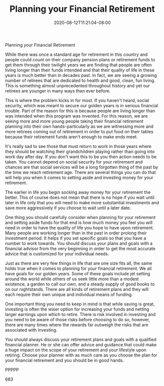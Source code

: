 ﻿---
title: "Planning your Financial Retirement"
date: 2020-08-12T11:21:04-08:00
description: "Retirement Planning Tips for Web Success"
featured_image: "/images/Retirement Planning.jpg"
tags: ["Retirement Planning"]
---

Planning your Financial Retirement

While there was once a standard age for retirement in this country and people could count on their company pension plans or retirement funds to get them through their twilight years we are finding that people are often living longer than their funds intended and that their quality of life in these years is much better than in decades past. In fact, we are seeing a growing number of retirees that are dedicated to health and good, clean, fun living. This is something almost unprecedented throughout history and yet our retirees are younger in many ways than ever before.

This is where the problem kicks in for most. If you haven't heard, social security, which was meant to secure our golden years is in serious financial trouble. Part of the reason for this is because people are living longer than was intended when this program was invented. For this reason, we are seeing more and more young people taking their financial retirement planning into their own hands-particularly as we are witnessing more and more retirees coming out of retirement in order to put food on their tables because their retirement funds aren't enough to make ends meet.

It's really sad to see those that must return to work in those years where they should be watching their grandchildren playing rather than going into work day after day. If you don't want this to be you then action needs to be taken. You cannot depend on social security for your retirement and chances are that social services will be a long forgotten thing of the past by the time we reach retirement age. There are several things you can do that will help you when it comes to setting aside and investing money for your retirement.

The earlier in life you begin socking away money for your retirement the better. This of course does not mean that there is no hope if you wait until later in life only that you will need to make more substantial investments and save more aggressively if you choose to wait until a later date.

One thing you should carefully consider when planning for your retirement and setting aside funds for that end is how much money you feel you will need in order to have the quality of life you hope to have upon retirement. Many people are working longer than in the past in order prolong their investment period. It helps if you set specific goals so that you have a number to work towards. You should discuss your plans and goals with a financial advisor from the very beginning in order to get the most accurate advice that is customized for your individual needs.

Just as there are very few things in life that are one size fits all, the same holds true when it comes to planning for your financial retirement. We all have goals for our golden years. Some of these goals include jet setting around the world while others of us seek little more than a modest existence, a garden to call our own, and a steady supply of good books to on our nightstands. There are all kinds of retirement plans and they will each require their own unique and individual means of funding. 

One important thing you need to keep in mind is that while saving is great, investing is often the wiser option for increasing your funds and netting larger earnings upon which to retire. There is risk involved in investing and you need to be aware of those risks before choosing to do so, however, there are many times where the rewards far outweigh the risks that are associated with investing. 

You should always discuss your retirement plans and goals with a qualified financial planner. He or she can offer advice and guidance that could make a huge impact on the scope of your retirement and your lifestyle upon retiring. Choose your planner with as much care as you choose the plan for your financial retirement and you should be in good hands.

PPPPP

683

